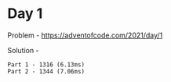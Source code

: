 # Day 1

Problem - https://adventofcode.com/2021/day/1

Solution - 

```
Part 1 - 1316 (6.13ms)
Part 2 - 1344 (7.06ms)
```